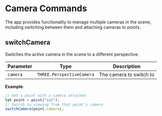 # Camera Commands

The app provides functionality to manage multiple cameras in the scene, including switching
between them and attaching cameras to points.

## switchCamera

Switches the active camera in the scene to a different perspective.

| Parameter  | Type                      | Description                           |
|-----------|---------------------------|---------------------------------------|
| `camera`  | `THREE.PerspectiveCamera` | The camera to switch to              |

**Example**:
```js
// Get a point with a camera attached
let point = point("sat");
// Switch to viewing from that point's camera                                              
switchCamera(point.camera);
```
